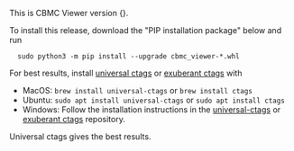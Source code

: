 This is CBMC Viewer version {}.

To install this release, download the "PIP installation package" below and run
```
  sudo python3 -m pip install --upgrade cbmc_viewer-*.whl
```

For best results, install [universal ctags](https://github.com/universal-ctags/ctags) or
[exuberant ctags](https://github.com/universal-ctags/ctags) with

* MacOS: `brew install universal-ctags` or `brew install ctags`
* Ubuntu: `sudo apt install universal-ctags` or `sudo apt install ctags`
* Windows: Follow the installation instructions in the
  [universal-ctags](https://github.com/universal-ctags/ctags) or
  [exuberant ctags](http://ctags.sourceforge.net/) repository.

Universal ctags gives the best results.
